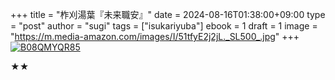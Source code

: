 +++
title = "柞刈湯葉『未来職安』"
date = 2024-08-16T01:38:00+09:00
type = "post"
author = "sugi"
tags = ["isukariyuba"]
ebook = 1
draft = 1
image = "https://m.media-amazon.com/images/I/51tfyE2j2jL._SL500_.jpg"
+++
<a href="https://www.amazon.co.jp/dp/B08QMYQR85/?tag=chezsugi-22" target="_blank"><img src="https://m.media-amazon.com/images/I/51tfyE2j2jL._SL500_.jpg" alt="B08QMYQR85" border="0" /></a>


★★